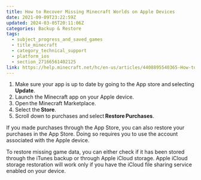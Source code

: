 ```yaml
---
title: How to Recover Missing Minecraft Worlds on Apple Devices
date: 2021-09-09T23:22:59Z
updated: 2024-03-05T20:11:06Z
categories: Backup & Restore
tags:
  - subject_progress_and_saved_games
  - title_minecraft
  - category_technical_support
  - platform_ios
  - section_27166561402125
link: https://help.minecraft.net/hc/en-us/articles/4408895540365-How-to-Recover-Missing-Minecraft-Worlds-on-Apple-Devices
---
```


1.  Make sure your app is up to date by going to the App store and selecting **Update**.
2.  Launch the Minecraft app on your Apple device.
3.  Open the Minecraft Marketplace.
4.  Select the **Store**.
5.  Scroll down to purchases and select **Restore Purchases**.

If you made purchases through the App Store, you can also restore your purchases in the App Store. Doing so requires you to use the account associated with the Apple device.

To restore missing game data, you can either check if it has been stored through the iTunes backup or through Apple iCloud storage. Apple iCloud storage restoration will work only if you have the iCloud file sharing service enabled on your device.

